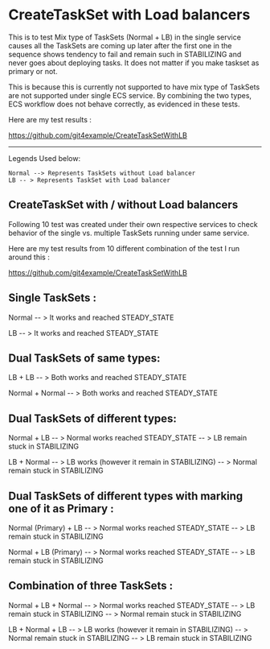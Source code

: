 # CreateTaskSet with Load balancers

This is to test Mix type of TaskSets (Normal + LB) in the single service causes all the TaskSets are coming up later after the first one in the sequence shows tendency to fail and remain such in STABILIZING and never goes about deploying tasks. It does not matter if you make taskset as primary or not.

This is because this is currently not supported to have mix type of TaskSets are not supported under single ECS service. By combining the two types, ECS workflow does not behave correctly, as evidenced in these tests.

Here are my test results  : 

https://github.com/git4example/CreateTaskSetWithLB

------------------------------------

Legends Used below:
```
Normal --> Represents TaskSets without Load balancer
LB -- > Represents TaskSet with Load balancer
```

## CreateTaskSet with / without Load balancers
Following 10 test was created under their own respective services to check behavior of the single vs. multiple TaskSets running under same service.

Here are my test results from 10 different combination of the test I run around this :

https://github.com/git4example/CreateTaskSetWithLB

## Single TaskSets :
Normal -- > It works and reached STEADY_STATE

LB -- > It works and reached STEADY_STATE

## Dual TaskSets of same types:
LB + LB -- > Both works and reached STEADY_STATE

Normal + Normal -- > Both works and reached STEADY_STATE

## Dual TaskSets of different types:
Normal + LB -- > Normal works reached STEADY_STATE -- > LB remain stuck in STABILIZING

LB + Normal -- > LB works (however it remain in STABILIZING) -- > Normal remain stuck in STABILIZING

## Dual TaskSets of different types with marking one of it as Primary :
Normal (Primary) + LB -- > Normal works reached STEADY_STATE -- > LB remain stuck in STABILIZING

Normal + LB (Primary) -- > Normal works reached STEADY_STATE -- > LB remain stuck in STABILIZING

## Combination of three TaskSets :
Normal + LB + Normal -- > Normal works reached STEADY_STATE -- > LB remain stuck in STABILIZING -- > Normal remain stuck in STABILIZING

LB + Normal + LB -- > LB works (however it remain in STABILIZING) -- > Normal remain stuck in STABILIZING -- > LB remain stuck in STABILIZING